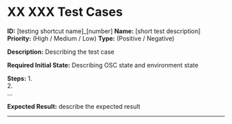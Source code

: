 # XX XXX Test Cases

**ID:** [testing shortcut name]_[number]
**Name:** [short test description]
**Priority:** (High / Medium / Low)
**Type:** (Positive / Negative)

**Description:**
Describing the test case

**Required Initial State:**
Describing OSC state and environment state

**Steps:**
1.  
2.  
...  

**Expected Result:**
describe the expected result

****
